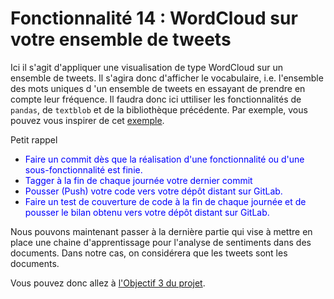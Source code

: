 # Fonctionnalité 14 : WordCloud sur votre ensemble de tweets


Ici il s'agit d'appliquer une visualisation de type WordCloud sur un ensemble de tweets. Il s'agira donc d'afficher le vocabulaire, i.e. l'ensemble des mots uniques d 'un ensemble de tweets en essayant de prendre en compte leur fréquence.
Il faudra donc ici uttiliser les fonctionnalités de `pandas`, de `textblob` et de la bibliothèque précédente. Par exemple, vous pouvez vous inspirer de cet [exemple](https://amueller.github.io/word_cloud/auto_examples/frequency.html).



Petit rappel

+ <span style='color:blue'>Faire un commit dès que la réalisation d'une fonctionnalité ou d'une sous-fonctionnalité est finie.</span> 
+ <span style='color:blue'>Tagger à la fin de chaque journée votre dernier commit </span> 
+ <span style='color:blue'>Pousser (Push) votre code vers votre dépôt distant sur GitLab.</span> 
+ <span style='color:blue'>Faire un test de couverture de code à la fin de chaque journée et de pousser le bilan obtenu vers votre dépôt distant sur GitLab.</span>


Nous pouvons maintenant passer à la dernière partie qui vise à mettre en place une chaine d'apprentissage pour l'analyse de sentiments dans des documents. Dans notre cas, on considérera que les tweets sont les documents.



Vous pouvez donc allez  à [l'Objectif 3 du projet](./TemplateProject_Twitter.md).




